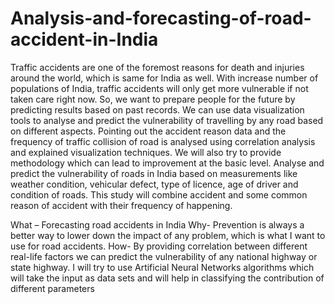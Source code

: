 # Analysis-and-forecasting-of-road-accident-in-India

Traffic accidents are one of the foremost reasons for death and injuries around the world,
which is same for India as well. With increase number of populations of India, traffic
accidents will only get more vulnerable if not taken care right now. So, we want to prepare
people for the future by predicting results based on past records. We can use data
visualization tools to analyse and predict the vulnerability of travelling by any road based on
different aspects. Pointing out the accident reason data and the frequency of traffic collision
of road is analysed using correlation analysis and explained visualization techniques. We will
also try to provide methodology which can lead to improvement at the basic level. Analyse
and predict the vulnerability of roads in India based on measurements like weather condition,
vehicular defect, type of licence, age of driver and condition of roads. This study will
combine accident and some common reason of accident with their frequency of happening.

What – Forecasting road accidents in India
Why- Prevention is always a better way to lower down the impact of any problem, which is
what I want to use for road accidents.
How- By providing correlation between different real-life factors we can predict the
vulnerability of any national highway or state highway. I will try to use Artificial Neural
Networks algorithms which will take the input as data sets and will help in classifying the
contribution of different parameters
